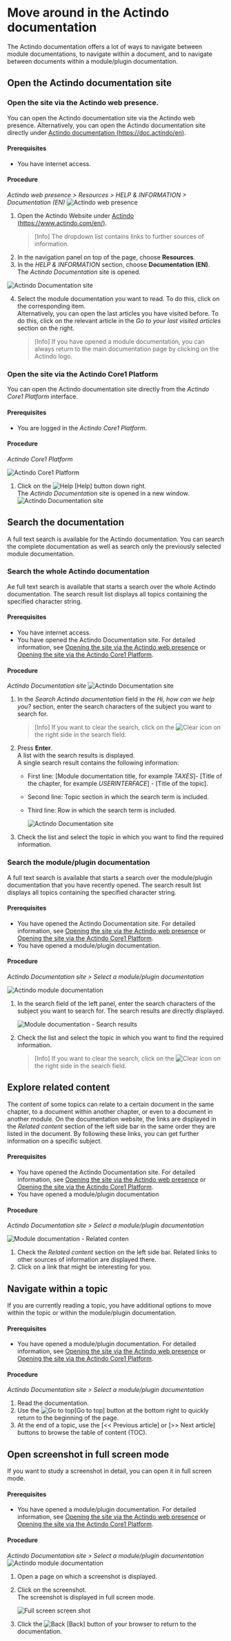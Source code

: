 # Move around in the Actindo documentation

The Actindo documentation offers a lot of ways to navigate between module documentations, to navigate within a document, and to navigate between documents within a module/plugin documentation.


## Open the Actindo documentation site

### Open the site via the Actindo web presence.

You can open the Actindo documentation site via the Actindo web presence. Alternatively, you can open the Actindo documentation site directly under [Actindo documentation (https://doc.actindo/en)](https://docs.actindo/en/ "Actindo documentation").

#### Prerequisites
- You have internet access.


#### Procedure
*Actindo web presence > Resources > HELP & INFORMATION > Documentation (EN)*
![Actindo web presence](../../Assets/Screenshots/Core1Platform/UsingDocumentation/ActindoWebPresence.png "[Dispatch notes]")

1. Open the Actindo Website under [Actindo (https://www.actindo.com/en/)](https://www.actindo.com/en/ "Actindos Homepage").   
    > [Info] The dropdown list contains links to further sources of information.
2. In the navigation panel on top of the page, choose **Resources**.
3. In the *HELP & INFORMATION* section, choose **Documentation (EN)**.   
The *Actindo Documentation* site is opened.

![Actindo Documentation site](../../Assets/Screenshots/Core1Platform/UsingDocumentation/DocumentationsSite.png "[Actindo Documentation site]")

4. Select the module documentation you want to read. To do this, click on the corresponding item.   
Alternatively, you can open the last articles you have visited before. To do this, click on the relevant article in the *Go to your last visited articles* section on the right.   
    >[Info] If you have opened a module documentation, you can always return to the main documentation page by clicking on the Actindo logo.


### Open the site via the Actindo Core1 Platform

You can open the Actindo documentation site directly from the *Actindo Core1 Platform* interface.

#### Prerequisites
- You are logged in the *Actindo Core1 Platform*.


#### Procedure

*Actindo Core1 Platform*

![Actindo Core1 Platform](../../Assets/Screenshots/Core1Platform/UsingDocumentation/DocumentationHelpLink.png "[Actindo Core1 Platform]")

1. Click on the ![Help](../../Assets/Icons/Help.png "[Help]") [Help] button down right.   
The *Actindo Documentation* site is opened in a new window.   
![Actindo Documentation site](../../Assets/Screenshots/Core1Platform/UsingDocumentation/DocumentationsSite.png "[Actindo Documentation site]")



## Search the documentation
A full text search is available for the Actindo documentation. You can search the complete documentation as well as search only the previously selected module documentation.

### Search the whole Actindo documentation
Ae full text search is available that starts a search over the whole Actindo documentation. The search result list displays all topics containing the specified character string.

#### Prerequisites
- You have internet access.
- You have opened the Actindo Documentation site. For detailed information, see [Opening the site via the Actindo web presence](#opening-the-site-via-the-actindo-web-presence) or [Opening the site via the Actindo Core1 Platform](#opening-the-site-via-the-actindo-core1-platform).

#### Procedure  

*Actindo Documentation site*
![Actindo Documentation site](../../Assets/Screenshots/Core1Platform/UsingDocumentation/DocumentationsSiteSearch.png "[Actindo Documentation site]")

1. In the *Search Actindo documentation* field in the *Hi, how can we help you?* section, enter the search characters of the subject you want to search for.   
    > [Info] If you want to clear the search, click on the ![Clear](../../Assets/Icons/Cross02.png "[Clear]") icon on the right side in the search field. 
2. Press **Enter**.   
A list with the search results is displayed.   
A single search result contains the following information:    
   - First line: [Module documentation title, for example *TAXES*]- [Title of the chapter, for example *USERINTERFACE*] - [Title of the topic].
   - Second line: Topic section in which the search term is included.
   - Third line: Row in which the search term is included.   

       ![Actindo Documentation site](../../Assets/Screenshots/Core1Platform/UsingDocumentation/DocumentationsSiteSearchResult.png "[Actindo Documentation site]")

3. Check the list and select the topic in which you want to find the required information.

### Search the module/plugin documentation 
A full text search is available that starts a search over the module/plugin documentation that you have recently opened. The search result list displays all topics containing the specified character string.   

#### Prerequisites
- You have opened the Actindo Documentation site. For detailed information, see [Opening the site via the Actindo web presence](#opening-the-site-via-the-actindo-web-presence) or [Opening the site via the Actindo Core1 Platform](#opening-the-site-via-the-actindo-core1-platform).  
- You have opened a module/plugin documentation.


#### Procedure
*Actindo Documentation site > Select a module/plugin documentation*

![Actindo module documentation](../../Assets/Screenshots/Core1Platform/UsingDocumentation/ModulePageSearch.png "[Actindo module documentation]")

 1. In the search field of the left panel, enter the search characters of the subject you want to search for.
 The search results are directly displayed.   

    ![Module documentation - Search results](../../Assets/Screenshots/Core1Platform/UsingDocumentation/ModulePageSearchResult.png "[Module documentation - Search results]")

2. Check the list and select the topic in which you want to find the required information.   
    > [Info] If you want to clear the search, click on the ![Clear](../../Assets/Icons/Cross02.png "[Clear]") icon on the right side in the search field. 



## Explore related content
The content of some topics can relate to a certain document in the same chapter, to a document within another chapter, or even to a document in another module. On the documentation website, the links are displayed in the *Related content* section of the left side bar in the same order they are listed in the document. By following these links, you can get further information on a specific subject.


#### Prerequisites
- You have opened the Actindo Documentation site. For detailed information, see [Opening the site via the Actindo web presence](#opening-the-site-via-the-actindo-web-presence) or [Opening the site via the Actindo Core1 Platform](#opening-the-site-via-the-actindo-core1-platform).  
- You have opened a module/plugin documentation


#### Procedure
*Actindo Documentation site > Select a module/plugin documentation*

![Module documentation - Related conten](../../Assets/Screenshots/Core1Platform/UsingDocumentation/ModulePageRelatedContent.png "[Module documentation - Related content]")
 
1. Check the *Related content* section on the left side bar. 
   Related links to other sources of information are displayed there.
2. Click on a link that might be interesting for you.
 


## Navigate within a topic
If you are currently reading a topic, you have additional options to move within the topic or within the module/plugin documentation.

#### Prerequisites
- You have opened a module/plugin documentation. For detailed information, see [Opening the site via the Actindo web presence](#opening-the-site-via-the-actindo-web-presence) or [Opening the site via the Actindo Core1 Platform](#opening-the-site-via-the-actindo-core1-platform). 

#### Procedure
*Actindo Documentation site > Select a module/plugin documentation*

1. Read the documentation. 
2. Use the ![Go to top](../../Assets/Icons/Go-to-top.png "[Go to top]")[Go to top] button at the bottom right to quickly return to the beginning of the page.
3. At the end of a topic, use the [<< Previous article] or [>> Next article] buttons to browse the table of content (TOC).



## Open screenshot in full screen mode
If you want to study a screenshot in detail, you can open it in full screen mode.

#### Prerequisites
- You have opened a module/plugin documentation. For detailed information, see [Opening the site via the Actindo web presence](#opening-the-site-via-the-actindo-web-presence) or [Opening the site via the Actindo Core1 Platform](#opening-the-site-via-the-actindo-core1-platform). 

#### Procedure
*Actindo Documentation site > Select a module/plugin documentation*
![Actindo module documentation](../../Assets/Screenshots/Core1Platform/UsingDocumentation/ModulePage.png "[Actindo module documentation]")


1. Open a page on which a screenshot is displayed.
2. Click on the screenshot.  
   The screenshot is displayed in full screen mode.

   ![Full screen screen shot](../../Assets/Screenshots/Core1Platform/UsingDocumentation/ModulePageFullScreenScreenshot.png "[Full screen screenshot]")

3. Click the ![Back](../../Assets/Icons/Back01.png "[Back]") [Back] button of your browser to return to the documentation.
